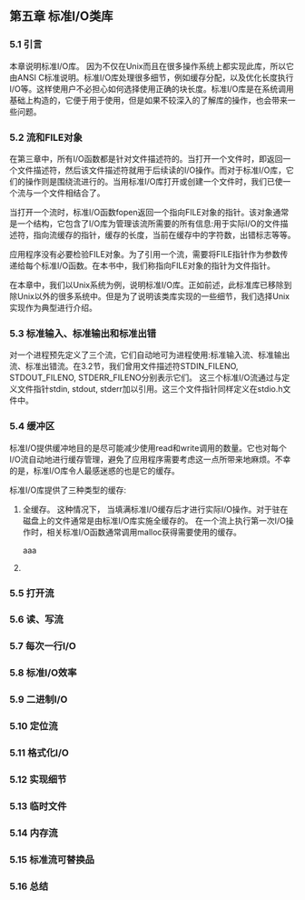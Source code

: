## 第五章 标准I/O类库

### 5.1 引言
  本章说明标准I/O库。 因为不仅在Unix而且在很多操作系统上都实现此库，所以它由ANSI C标准说明。标准I/O库处理很多细节，例如缓存分配，以及优化长度执行I/O等。这样使用户不必担心如何选择使用正确的块长度。标准I/O库是在系统调用基础上构造的，它便于用于使用，但是如果不较深入的了解库的操作，也会带来一些问题。

### 5.2 流和FILE对象
  在第三章中，所有I/O函数都是针对文件描述符的。当打开一个文件时，即返回一个文件描述符，然后该文件描述符就用于后续读的I/O操作。而对于标准I/O库，它们的操作则是围绕流进行的。当用标准I/O库打开或创建一个文件时，我们已使一个流与一个文件相结合了。
  
  当打开一个流时，标准I/O函数fopen返回一个指向FILE对象的指针。该对象通常是一个结构，它包含了I/O库为管理该流所需要的所有信息:用于实际I/O的文件描述符，指向流缓存的指针，缓存的长度，当前在缓存中的字符数，出错标志等等。
  
  应用程序没有必要检验FILE对象。为了引用一个流，需要将FILE指针作为参数传递给每个标准I/O函数。在本书中，我们称指向FILE对象的指针为文件指针。
  
  在本章中，我们以Unix系统为例，说明标准I/O库。正如前述，此标准库已移除到除Unix以外的很多系统中。但是为了说明该类库实现的一些细节，我们选择Unix实现作为典型进行介绍。

### 5.3 标准输入、标准输出和标准出错
  对一个进程预先定义了三个流，它们自动地可为进程使用:标准输入流、标准输出流、标准出错流。在3.2节，我们曾用文件描述符STDIN_FILENO, STDOUT_FILENO, STDERR_FILENO分别表示它们。
  这三个标准I/O流通过与定义文件指针stdin, stdout, stderr加以引用。这三个文件指针同样定义在stdio.h文件中。

### 5.4 缓冲区
  标准I/O提供缓冲地目的是尽可能减少使用read和write调用的数量。它也对每个I/O流自动地进行缓存管理，避免了应用程序需要考虑这一点所带来地麻烦。不幸的是，标准I/O库令人最感迷惑的也是它的缓存。
  
  标准I/O库提供了三种类型的缓存:
  1. 全缓存。 这种情况下， 当填满标准I/O缓存后才进行实际I/O操作。对于驻在磁盘上的文件通常是由标准I/O库实施全缓存的。 在一个流上执行第一次I/O操作时，相关标准I/O函数通常调用malloc获得需要使用的缓存。<p>aaa</a>
  2. 

### 5.5 打开流

### 5.6 读、写流

### 5.7 每次一行I/O

### 5.8 标准I/O效率

### 5.9 二进制I/O

### 5.10 定位流

### 5.11 格式化I/O

### 5.12 实现细节

### 5.13 临时文件

### 5.14 内存流

### 5.15 标准流可替换品

### 5.16 总结
